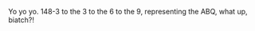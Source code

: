 Yo yo yo. 148-3 to the 3 to the 6 to the 9, representing the ABQ, what up, biatch?!

<!---
Giani-Wyss/Giani-Wyss is a ✨ special ✨ repository because its `README.md` (this file) appears on your GitHub profile.
You can click the Preview link to take a look at your changes.
--->
